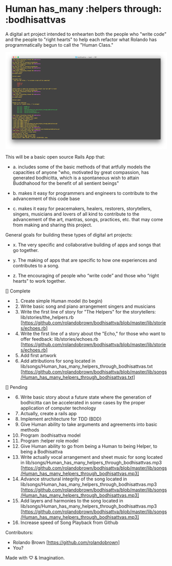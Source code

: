 # Human has_many :helpers through: :bodhisattvas

A digital art project intended to enhearten both the people who "write code" and the people to "right hearts" to help each refactor what Rolando has programmatically begun to call the "Human Class."

!["Terminal First Commit // 2016, Rolando Brown // !collected](https://raw.githubusercontent.com/rolandobrown/bodhisattva/master/lib/art/terminal_first_commit_rolandobrown_25Apr16.png)

This will be a basic open source Rails App that:

- a. includes some of the basic methods of that artfully models the capacities of anyone "who, motivated by great compassion, has generated bodhicitta, which is a spontaneous wish to attain Buddhahood for the benefit of all sentient beings"

- b. makes it easy for programmers and engineers to contribute to the advancement of this code base

- c. makes it easy for peacemakers, healers, restorers, storytellers, singers, musicians and lovers of all kind to contribute to the advancement of the art, mantras, songs, practices, etc. that may come from making and sharing this project.

General goals for building these types of digital art projects:

- x. The very specific and collaborative building of apps and songs that go together.

- y. The making of apps that are specific to how one experiences and contributes to a song.

- z. The encouraging of people who “write code” and those who “right hearts” to work together.


[] Complete
- 1. Create simple Human model (to begin)
- 2. Write basic song and piano arrangement singers and musicians
- 3. Write the first line of story for "The Helpers" for the storytellers: lib/stories/the_helpers.rb  [https://github.com/rolandobrown/bodhisattva/blob/master/lib/stories/echoes.rb]
- 4. Write the first line of a story about the "Echo," for those who want to offer feedback: lib/stories/echoes.rb [https://github.com/rolandobrown/bodhisattva/blob/master/lib/stories/echoes.rb]
- 5. Add first artwork
- 6. Add attributions for song located in lib/songs/Human_has_many_helpers_through_bodhisattvas.txt [https://github.com/rolandobrown/bodhisattva/blob/master/lib/songs/Human_has_many_helpers_through_bodhisattvas.txt]

[] Pending
- 6. Write basic story about a future state where the generation of bodhicitta can be accelerated in some cases by the proper application of computer technology
- 7. Actually, create a rails app
- 8. Implement architecture for TDD (BDD)
- 9. Give Human ability to take arguments and agreements into basic methods
- 10. Program :bodhisattva model
- 11. Program :helper role model
- 12. Give Human ability to go from being a Human to being Helper, to being a Bodhisattva
- 13. Write actually vocal arrangement and sheet music for song located in lib/songs/Human_has_many_helpers_through_bodhisattvas.mp3 [https://github.com/rolandobrown/bodhisattva/blob/master/lib/songs/Human_has_many_helpers_through_bodhisattvas.mp3]
- 14. Advance structural integrity of the song located in lib/songs/Human_has_many_helpers_through_bodhisattvas.mp3 [https://github.com/rolandobrown/bodhisattva/blob/master/lib/songs/Human_has_many_helpers_through_bodhisattvas.mp3]
- 15. Add layers and harmonies to the song located in lib/songs/Human_has_many_helpers_through_bodhisattvas.mp3 [https://github.com/rolandobrown/bodhisattva/blob/master/lib/songs/Human_has_many_helpers_through_bodhisattvas.mp3]
- 16. Increase speed of Song Playback from Github

Contributors:

- Rolando Brown [https://github.com/rolandobrown]
- You?

Made with ♡ & Imagination.
